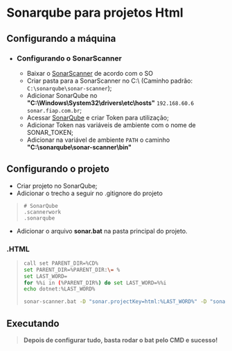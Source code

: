 # Sonarqube para projetos Html

## Configurando a máquina

* ### Configurando o SonarScanner
    * Baixar o <a href="https://docs.sonarqube.org/latest/analysis/scan/sonarscanner/" target="_blank">SonarScanner</a> de acordo com o SO
    * Criar pasta para a SonarScanner no C:\\ (Caminho padrão: ```C:\sonarqube\sonar-scanner```);
    * Adicionar SonarQube no **"C:\Windows\System32\drivers\etc\hosts"** ```192.168.60.6 sonar.fiap.com.br```;
    * Acessar <a href="http://sonar.fiap.com.br/projects" target="_blank">SonarQube</a> e criar Token para utilização;
    * Adicionar Token nas variáveis de ambiente com o nome de SONAR_TOKEN;
    * Adicionar na variável de ambiente ```PATH``` o caminho **"C:\sonarqube\sonar-scanner\bin"** 

## Configurando o projeto

* Criar projeto no SonarQube;
* Adicionar o trecho a seguir no .gitignore do projeto
> ```gitignore
> # SonarQube
> .scannerwork
> .sonarqube
> ```
* Adicionar o arquivo **sonar.bat** na pasta principal do projeto.


### .HTML

> ```sh
> call set PARENT_DIR=%CD%
> set PARENT_DIR=%PARENT_DIR:\= %
> set LAST_WORD=
> for %%i in (%PARENT_DIR%) do set LAST_WORD=%%i
> echo dotnet:%LAST_WORD%
> 
> sonar-scanner.bat -D "sonar.projectKey=html:%LAST_WORD%" -D "sonar.host.url=http://sonar.fiap.com.br" -D "sonar.login=%SONAR_TOKEN%"
> ```

## Executando

> **Depois de configurar tudo, basta rodar o bat pelo CMD e sucesso!**
